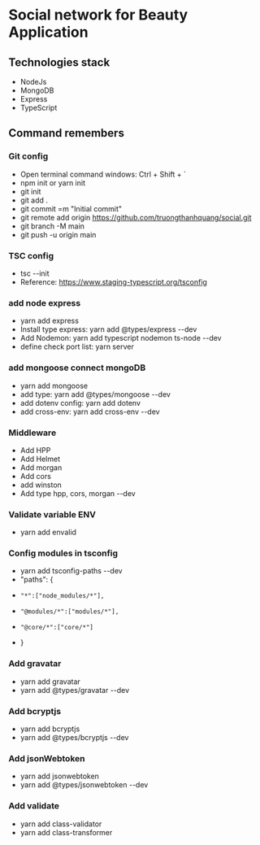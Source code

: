 # Social network for Beauty Application

## Technologies stack
- NodeJs
- MongoDB
- Express
- TypeScript

## Command  remembers
### Git config
- Open terminal  command windows: Ctrl + Shift + `
- npm  init or yarn init
- git init 
- git add .
- git commit =m "Initial commit"
- git remote add origin https://github.com/truongthanhquang/social.git
- git branch -M main
- git push -u origin main

### TSC config
- tsc --init
- Reference: https://www.staging-typescript.org/tsconfig

### add node express
- yarn add express
- Install type express: yarn add @types/express --dev
- Add Nodemon: yarn add typescript nodemon  ts-node --dev
- define check port list: yarn server

### add mongoose connect mongoDB
- yarn add mongoose
- add type: yarn add @types/mongoose --dev
- add dotenv config: yarn add dotenv
- add cross-env: yarn add cross-env --dev

### Middleware
- Add HPP
- Add Helmet
- Add morgan
- Add cors
- add winston
- Add type hpp, cors, morgan --dev

### Validate variable ENV
- yarn add envalid

### Config modules in tsconfig
- yarn add tsconfig-paths --dev
- "paths": {
-     "*":["node_modules/*"],
-     "@modules/*":["modules/*"],
-     "@core/*":["core/*"]
-   }

### Add gravatar
- yarn add gravatar
- yarn add @types/gravatar --dev

### Add bcryptjs
- yarn add bcryptjs
- yarn add @types/bcryptjs --dev

### Add jsonWebtoken
- yarn add jsonwebtoken
- yarn add @types/jsonwebtoken --dev

### Add validate
- yarn add class-validator
- yarn add class-transformer

